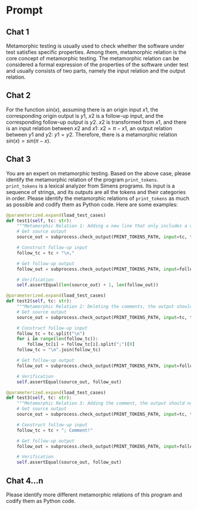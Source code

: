 # Prompt

## Chat 1

Metamorphic testing is usually used to check whether the software under test satisfies specific properties. Among them, metamorphic relation is the core concept of metamorphic testing. The metamorphic relation can be considered a formal expression of the properties of the software under test and usually consists of two parts, namely the input relation and the output relation.

## Chat 2

For the function $sin(x)$, assuming there is an origin input $x1$, the corresponding origin output is $y1$, $x2$ is a follow-up input, and the corresponding follow-up output is $y2$. $x2$ is transformed from $x1$, and there is an input relation between $x2$ and $x1$: $x2=\pi-x1$, an output relation between $y1$ and $y2$: $y1=y2$. Therefore, there is a metamorphic relation $sin(x)=sin(\pi-x)$.

## Chat 3

You are an expert on metamorphic testing. Based on the above case, please identify the metamorphic relation of the program `print_tokens`. `print_tokens` is a lexical analyzer from Simens programs. Its input is a sequence of strings, and its outputs are all the tokens and their categories in order. Please identify the metamorphic relations of `print_tokens` as much as possible and codify them as Python code. Here are some examples:

```python
@parameterized.expand(load_test_cases)
def test1(self, tc: str):
    """Metamorphic Relation 1: Adding a new line that only includes a comma, the follow-up output's rows equals the source output's rows plus one."""
    # Get source output
    source_out = subprocess.check_output(PRINT_TOKENS_PATH, input=tc, text=True).split("\n")

    # Construct follow-up input
    follow_tc = tc + "\n,"

    # Get follow-up output
    follow_out = subprocess.check_output(PRINT_TOKENS_PATH, input=follow_tc, text=True).split("\n")

    # Verification
    self.assertEqual(len(source_out) + 1, len(follow_out))

@parameterized.expand(load_test_cases)
def test2(self, tc: str):
    """Metamorphic Relation 2: Deleting the comments, the output should not change"""
    # Get source output
    source_out = subprocess.check_output(PRINT_TOKENS_PATH, input=tc, text=True).split("\n")

    # Construct follow-up input
    follow_tc = tc.split("\n")
    for i in range(len(follow_tc)):
        follow_tc[i] = follow_tc[i].split(";")[0]
    follow_tc = "\n".join(follow_tc)

    # Get follow-up output
    follow_out = subprocess.check_output(PRINT_TOKENS_PATH, input=follow_tc, text=True).split("\n")

    # Verification
    self.assertEqual(source_out, follow_out)

@parameterized.expand(load_test_cases)
def test3(self, tc: str):
    """Metamorphic Relation 3: Adding the comment, the output should not change"""
    # Get source output
    source_out = subprocess.check_output(PRINT_TOKENS_PATH, input=tc, text=True).split("\n")

    # Construct follow-up input
    follow_tc = tc + "; Comment!"

    # Get follow-up output
    follow_out = subprocess.check_output(PRINT_TOKENS_PATH, input=follow_tc, text=True).split("\n")

    # Verification
    self.assertEqual(source_out, follow_out)
```

## Chat 4...n

Please identify more different metamorphic relations of this program and codify them as Python code.